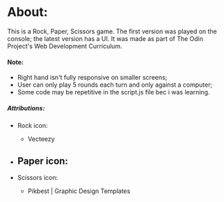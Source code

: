 # About:
This is a Rock, Paper, Scissors game. The first version was played on the console; the latest version has a UI. It was made as part of The Odin Project's Web Development Curriculum.

#### Note:
- Right hand isn't fully responsive on smaller screens;
- User can only play 5 rounds each turn and only against a computer;
- Some code may be repetitive in the script.js file bec i was learning. 

##### Attributions: 
- Rock icon:
    - Vecteezy

- Paper icon:
    - 
- Scissors icon: 
    - Pikbest | Graphic Design Templates